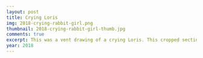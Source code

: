 ```yaml
---
layout: post
title: Crying Loris
img: 2018-crying-rabbit-girl.png
thumbnail: 2018-crying-rabbit-girl-thumb.jpg
comments: true
excerpt: This was a vent drawing of a crying Loris. This cropped section is the part of the drawing that came out best.
year: 2018
---
```

